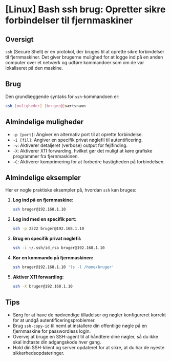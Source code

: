 # [Linux] Bash ssh brug: Opretter sikre forbindelser til fjernmaskiner

## Oversigt
`ssh` (Secure Shell) er en protokol, der bruges til at oprette sikre forbindelser til fjernmaskiner. Det giver brugerne mulighed for at logge ind på en anden computer over et netværk og udføre kommandoer som om de var lokaliseret på den maskine.

## Brug
Den grundlæggende syntaks for `ssh`-kommandoen er:

```bash
ssh [muligheder] [bruger@]værtsnavn
```

## Almindelige muligheder
- `-p [port]`: Angiver en alternativ port til at oprette forbindelse.
- `-i [fil]`: Angiver en specifik privat nøglefil til autentificering.
- `-v`: Aktiverer detaljeret (verbose) output for fejlfinding.
- `-X`: Aktiverer X11 forwarding, hvilket gør det muligt at køre grafiske programmer fra fjernmaskinen.
- `-C`: Aktiverer komprimering for at forbedre hastigheden på forbindelsen.

## Almindelige eksempler
Her er nogle praktiske eksempler på, hvordan `ssh` kan bruges:

1. **Log ind på en fjernmaskine:**
   ```bash
   ssh bruger@192.168.1.10
   ```

2. **Log ind med en specifik port:**
   ```bash
   ssh -p 2222 bruger@192.168.1.10
   ```

3. **Brug en specifik privat nøglefil:**
   ```bash
   ssh -i ~/.ssh/id_rsa bruger@192.168.1.10
   ```

4. **Kør en kommando på fjernmaskinen:**
   ```bash
   ssh bruger@192.168.1.10 'ls -l /home/bruger'
   ```

5. **Aktiver X11 forwarding:**
   ```bash
   ssh -X bruger@192.168.1.10
   ```

## Tips
- Sørg for at have de nødvendige tilladelser og nøgler konfigureret korrekt for at undgå autentificeringsproblemer.
- Brug `ssh-copy-id` til nemt at installere din offentlige nøgle på en fjernmaskine for passwordless login.
- Overvej at bruge en SSH-agent til at håndtere dine nøgler, så du ikke skal indtaste din adgangskode hver gang.
- Hold din SSH-klient og server opdateret for at sikre, at du har de nyeste sikkerhedsopdateringer.